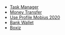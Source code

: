 - [Task Manager](
  https://dribbble.com/shots/16744591-Task-Manager/attachments/11791189?mode=media
 )
- [Money Transfer](https://dribbble.com/shots/16774745-Money-Transfer-Dark-UI/attachments/11824841?mode=media)
- [Use Profile Mobius 2020](https://www.figma.com/file/3hDOu4hwYfBeY879pApQzm/Mobius-2020?node-id=3%3A68)
- [Bank Wallet](https://dribbble.com/shots/16804102-Bank-Wallet-Mobile-app-UI-Design/attachments/11858593?mode=media
  )
- [Boxiz](https://dribbble.com/shots/16367188-Boxiz-App/attachments/9194383?mode=media)
